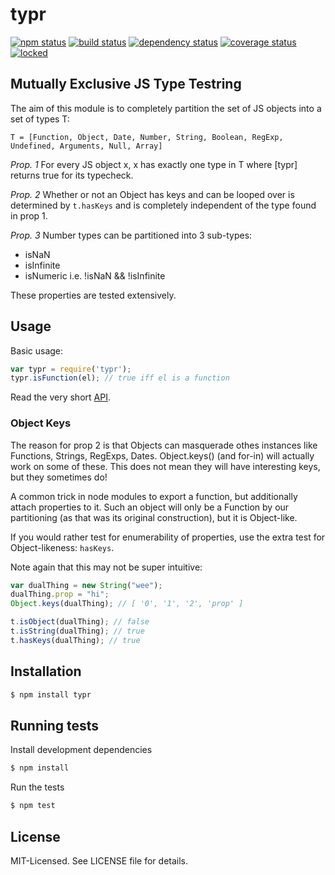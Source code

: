 # typr
[![npm status](http://img.shields.io/npm/v/typr.svg)](https://www.npmjs.org/package/typr)
[![build status](https://secure.travis-ci.org/clux/typr.svg)](http://travis-ci.org/clux/typr)
[![dependency status](https://david-dm.org/clux/typr.svg)](https://david-dm.org/clux/typr)
[![coverage status](http://img.shields.io/coveralls/clux/typr.svg)](https://coveralls.io/r/clux/typr)
[![locked](http://img.shields.io/badge/stability-locked-14C6C6.svg)](http://nodejs.org/api/documentation.html#documentation_stability_index)

## Mutually Exclusive JS Type Testring
The aim of this module is to completely partition the set of JS objects into a set of types T:

```
T = [Function, Object, Date, Number, String, Boolean, RegExp, Undefined, Arguments, Null, Array]
```

*Prop. 1* For every JS object x, x has exactly one type in T where [typr] returns true for its typecheck.

*Prop. 2* Whether or not an Object has keys and can be looped over is determined by `t.hasKeys` and is completely independent of the type found in prop 1.

*Prop. 3* Number types can be partitioned into 3 sub-types:

- isNaN
- isInfinite
- isNumeric i.e. !isNaN && !isInfinite


These properties are tested extensively.

## Usage
Basic usage:

```javascript
var typr = require('typr');
typr.isFunction(el); // true iff el is a function
```

Read the very short [API](https://github.com/clux/typr/master/api.md).

### Object Keys
The reason for prop 2 is that Objects can masquerade othes instances like
Functions, Strings, RegExps, Dates. Object.keys() (and for-in) will actually work on some
of these. This does not mean they will have interesting keys, but they sometimes
do!

A common trick in node modules to export a function, but additionally attach
properties to it. Such an object will only be a Function by our partitioning
(as that was its original construction), but it is Object-like.

If you would rather test for enumerability of properties, use the extra test for Object-likeness: `hasKeys`.

Note again that this may not be super intuitive:

```javascript
var dualThing = new String("wee");
dualThing.prop = "hi";
Object.keys(dualThing); // [ '0', '1', '2', 'prop' ]

t.isObject(dualThing); // false
t.isString(dualThing); // true
t.hasKeys(dualThing); // true
```

## Installation

```bash
$ npm install typr
```

## Running tests
Install development dependencies

```bash
$ npm install
```

Run the tests

```bash
$ npm test
```

## License
MIT-Licensed. See LICENSE file for details.
